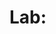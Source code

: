 # Lab: <Title>

**Goal**  
What is the core skill or concept this lab demonstrates?  
_Example: Deploy and validate Kubernetes RBAC roles and role bindings._

**Related Issue:** #<issue_number>

---

## Prerequisites

- Tools / services required (CLI, SDKs, kubectl, az CLI, etc.)  
- Environment setup (cluster, subscription, test account, etc.)  

---

## Steps

1. Step 1 … (include CLI/code snippets if relevant)  
   ```bash
   kubectl create role pod-reader --verb=get,list --resource=pods
